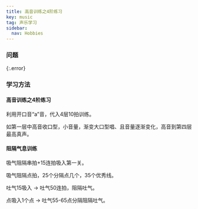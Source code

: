 ```yaml
---
title: 高音训练之4阶练习
key: music
tag: 声乐学习
sidebar:
  nav: Hobbies
---
```


### 问题

{:.error}

<!--more-->

### 学习方法

#### 高音训练之4阶练习

利用开口音“a”音，代入4层10拍训练。

如第一层中高音收口型，小音量，渐变大口型唱、且音量逐渐变化，高音到第四层最高真声。

#### 阻隔气息训练

吸气阻隔串拍+15连拍吸入第一关。

吸气阻隔点拍，25个分隔点几个，35个优秀线。

吐气15吸入 → 吐气50连拍，阻隔吐气。

点吸入1个点 → 吐气55-65点分隔阻隔吐气。
